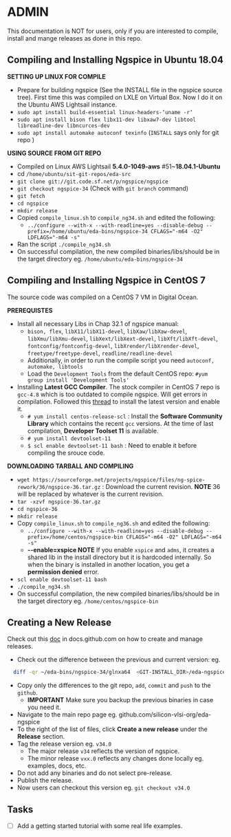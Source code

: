 # ADMIN
This documentation is NOT for users, only if you are interested to compile, install and mange releases as done in this repo.

## Compiling and Installing Ngspice in Ubuntu 18.04

**SETTING UP LINUX FOR COMPILE**

- Prepare for building ngspice (See the INSTALL file in the ngspice source tree). First time this was compiled on LXLE on Virtual Box. Now I do it on the Ubuntu AWS Lightsail instance.
- ```sudo apt install build-essential linux-headers-‘uname -r‘```
- ```sudo apt install bison flex libx11-dev libxaw7-dev libtool libreadline-dev libncurces-dev```
- ```sudo apt install automake autoconf texinfo``` (```INSTALL``` says only for git repo )
 
**USING SOURCE FROM GIT REPO**

- Compiled on Linux AWS Lightsail **5.4.0-1049-aws** #51~**18.04.1-Ubuntu**
- cd ```/home/ubuntu/sit-git-repos/eda-src```
- ```git clone git://git.code.sf.net/p/ngspice/ngspice```
- ```git checkout ngspice-34``` (Check with ```git branch``` command)
- ```git fetch```
- ```cd ngspice```
- ```mkdir release```
- Copied ```compile_linux.sh``` to ```compile_ng34.sh``` and edited the following:
  - ```../configure --with-x --with-readline=yes --disable-debug --prefix=/home/ubuntu/eda-bins/ngspice-34 CFLAGS="-m64 -O2" LDFLAGS="-m64 -s"```
- Ran the script ```./compile_ng34.sh```
- On successful compilation, the new compiled binaries/libs/should be in the target directory eg. ```/home/ubuntu/eda-bins/ngspice-34```
 
## Compiling and Installing Ngspice in CentOS 7

The source code was compiled on a CentOS 7 VM in Digital Ocean.

**PREREQUISTES**

- Install all necessary Libs in Chap 32.1 of ngspice manual:
  - `bison, flex`, `libX11/libX11-devel`, `libXaw/libXaw-devel`, `libXmu/libXmu-devel`, `libXext/libXext-devel`, `libXft/libXft-devel`, `fontconfig/fontconfig-devel`,  `libXrender/libXrender-devel`, `freetype/freetype-devel`, `readline/readline-devel`
  - Additionally, in order to run the compile script you need `autoconf, automake, libtools`
  - Load the `Development Tools` from the default CentOS repo: `#yum group install 'Development Tools'`
- Installing **Latest GCC Compiler**. The stock compiler in CentOS 7 repo is `gcc-4.8` which is too outdated to compile ngspice. Will get errors in compilation. Followed this [thread](https://linuxize.com/post/how-to-install-gcc-compiler-on-centos-7/) to install the latest version and enable it. 
  - `# yum install centos-release-scl` : Install the __Software Community Library__ which contains the recent `gcc` versions. At the time of last compilation, __Developer Toolset 11__ is available. 
  - `# yum install devtoolset-11`
  - `$ scl enable devtoolset-11 bash` : Need to enable it before compiling the srouce code.

**DOWNLOADING TARBALL AND COMPILING**

- `wget https://sourceforge.net/projects/ngspice/files/ng-spice-rework/36/ngspice-36.tar.gz` : Download the current revision. **NOTE** 36 will be replaced by whatever is the current revision.
- `tar -xzvf ngspice-36.tar.gz` 
- `cd ngspice-36`
- `mkdir release`
- Copy `compile_linux.sh` to `compile_ng36.sh` and edited the following:
  - `../configure --with-x --with-readline=yes --disable-debug --prefix=/home/centos/ngspice-bin CFLAGS="-m64 -O2" LDFLAGS="-m64 -s"`
  - **--enable=xspice NOTE** If you enable `xspice` and `adms`, it creates a shared lib in the install directory but it is hardcoded internally. So when the binary is installed in another location, you get a __permission denied__ error.
- `scl enable devtoolset-11 bash`
- `./compile_ng34.sh`
- On successful compilation, the new compiled binaries/libs/should be in the target directory eg. `/home/centos/ngspice-bin`

## Creating a New Release

Check out this [doc](https://docs.github.com/en/github/administering-a-repository/releasing-projects-on-github/managing-releases-in-a-repository) in docs.github.com on how to create and manage releases.
  
- Check out the difference between the previous and current version: eg.
```bash
  diff -qr ~/eda-bins/ngspice-34/glnxa64  <GIT-INSTALL_DIR>/eda-ngspice/glnxa64
```
- Copy only the differences to the git repo, `add`, `commit` and `push` to the `github`.
  - **IMPORTANT** Make sure you backup the previous binaries in case you need it.
- Navigate to the main repo page eg. github.com/silicon-vlsi-org/eda-ngspice
- To the right of the list of files, click **Create a new release** under the **Release** section.
- Tag the release version eg. ```v34.0```
  - The major release ```v34``` reflects the version of ngspice.
  - The minor release ```vxx.0``` reflects any changes done locally eg. examples, docs, etc.
- Do not add any binaries and do not select pre-release.
- Publish the release. 
- Now users can checkout this version eg. ```git checkout v34.0```
  

## Tasks
- [ ] Add a getting started tutorial with some real life examples.
